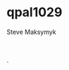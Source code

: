 # qpal1029
Steve Maksymyk
<!DOCTYPE html>
<html>
<head><link rel="stylesheet" href="dz.css">
	<link rel="stylesheet" href="bootstrap-4.1.3">
	<meta charset="UTF-8">
	<title>DZ</title>
</head>
<body>
<header class="header">
  <div class="header-box"></div>
  	<div class="header-box"></div>
  		<div class="header-box"></div>
  	<div class="header-box"></div>
  <div class="header-box"></div>
 </header>
 				<div class="banner">
 			 <div class="sidebar">
  		 <div class="conteine">
    <div class="row">
     	<div class="col-lg-12">
      		<div class="sidebar_bloks"> 
      	</div>
     </div>
 </div>
     <div class="row">
    <div class="col-lg-12">
      <div class="sidebar_bloks">  
      	</div>
     		</div>
    	 <div class="col-lg-12">
     		 <div class="sidebar_bloks">
       	</div>
     </div>
    	 <div class="col-lg-12">
     		<div class="sidebar_bloks">
		</div>
	</div>
		</div>
			</div>
		</div>
	</div>
		<div class="sidebar-banner">
   			<div class="container">
   				 <div class="row">
     		<div class="col-lg-5">
     </div>
    <div class="col-lg-2">
      	<div class="logo">
      		</div>
    	</div>
     <div class="col-lg-5">
      	<div class="text_near_logo">
      		</div>
     	</div>
     <div class="col-lg-12">
      	<div class="sidebar_banner_text">
       		<div class="text-box"></div>
       	<div class="text_box"></div>
     <div class="text-box"></div>
        <div class="text_box"></div>
       		<div class="text-box"></div>
    	</div>
    </div>
     	<div class="col-lg-3">
      		<div class="info_one">
      	</div>
    </div>
     	<div class="col-lg-9">
      		<div class="info_two">
       <div class="info"></div>
    </div>
     	</div>
    		</div>
   		</div>
    </div>
        </div>
    		<div class="main_block-one">
        <div class="_bloks-one">
    <div class="text_area">
    	</div>
  			</div>
  		<div class="_bloks-two">
   	<div class="text_area">
        </div>   
  			</div>
  		<div class="_bloks-three">
    <div class="text_area">
   		</div>  
   			</div>
  		<div class="_bloks-four">
    <div class="text_area">
    	</div>   
    		</div>
 		</div>
 	<div class="main_block-two">
  		<div class="bloks-one">
   			<div class="text_area">  
   		</div>   
  	</div>
  		<div class="bloks-two">
   			<div class="text_area_">
   		</div>   
  	</div>
  		<div class="bloks-four">
   			<div class="text_area">
   		</div>   
  	</div>
 		</div>
 			<div class="main_block-three">
  		<div class="bloks_one">
    <div class="text_area">
        </div>   
  			</div>
  		<div class="bloks_two">
    <div class="text_area">
    	</div>   
     	    </div>
  		<div class="bloks_three">
    <div class="text_area">
    	</div>   
  			</div>
  		<div class="bloks_four">
    <div class="text_area"> 
        </div>   
  			</div>  
 		</div>
 	<div class="main_block-four">
  		<div class="red-block">
   			<div class="containers">
    	<div class="red-one"></div>
    <div class="red-two"></div>
   		</div>
   			<div class="containers">
    	<div class="red-three"></div>
    <div class="red-four"></div>
   		</div>
  			</div>
 		</div>
 	<div class="main_block-five">
  		<div class="momo">
   			<div class="box-icon"></div>
    <div class="box-icon"></div>
   		<div class="box-icon"></div>
    		<div class="box-icon"></div>
  	</div>
    <div class="box-text"></div>
 		</div>
 	<footer class="footer">
  <div class="footer-block">
   <div class="footer_block">
    
   </div>`
  </div>
 </footer>
</body>
</html>
